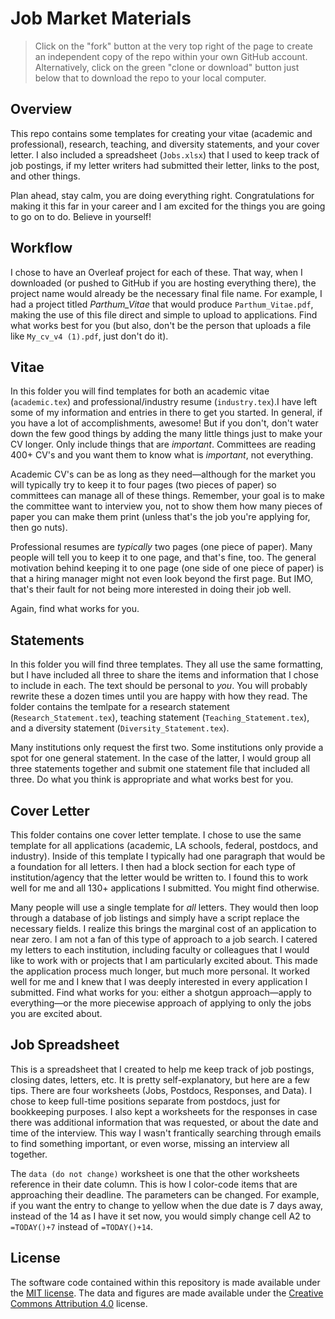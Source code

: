 # Job Market Materials

> Click on the "fork" button at the very top right of the page to create an independent copy of the repo within your own GitHub account. Alternatively, click on the green "clone or download" button just below that to download the repo to your local computer.

## Overview

This repo contains some templates for creating your vitae (academic and professional), research, teaching, and diversity statements, and your cover letter. I also included a spreadsheet (`Jobs.xlsx`) that I used to keep track of job postings, if my letter writers had submitted their letter, links to the post, and other things. 

Plan ahead, stay calm, you are doing everything right. Congratulations for making it this far in your career and I am excited for the things you are going to go on to do. Believe in yourself!

## Workflow

I chose to have an Overleaf project for each of these. That way, when I downloaded (or pushed to GitHub if you are hosting everything there), the project name would already be the necessary final file name. For example, I had a project titled *Parthum_Vitae* that would produce `Parthum_Vitae.pdf`, making the use of this file direct and simple to upload to applications. Find what works best for you (but also, don't be the person that uploads a file like `My_cv_v4 (1).pdf`, just don't do it).

## Vitae

In this folder you will find templates for both an academic vitae (`academic.tex`) and professional/industry resume (`industry.tex`).I have left some of my information and entries in there to get you started. In general, if you have a lot of accomplishments, awesome! But if you don't, don't water down the few good things by adding the many little things just to make your CV longer. Only include things that are *important*. Committees are reading 400+ CV's and you want them to know what is *important*, not everything. 

Academic CV's can be as long as they need—although for the market you will typically try to keep it to four pages (two pieces of paper) so committees can manage all of these things. Remember, your goal is to make the committee want to interview you, not to show them how many pieces of paper you can make them print (unless that's the job you're applying for, then go nuts).

Professional resumes are *typically* two pages (one piece of paper). Many people will tell you to keep it to one page, and that's fine, too. The general motivation behind keeping it to one page (one side of one piece of paper) is that a hiring manager might not even look beyond the first page. But IMO, that's their fault for not being more interested in doing their job well.

Again, find what works for you. 

## Statements

In this folder you will find three templates. They all use the same formatting, but I have included all three to share the items and information that I chose to include in each. The text should be personal to *you*. You will probably rewrite these a dozen times until you are happy with how they read. The folder contains the temlpate for a research statement (`Research_Statement.tex`), teaching statement (`Teaching_Statement.tex`), and a diversity statement (`Diversity_Statement.tex`). 

Many institutions only request the first two. Some institutions only provide a spot for one general statement. In the case of the latter, I would group all three statements together and submit one statement file that included all three. Do what you think is appropriate and what works best for you.

## Cover Letter

This folder contains one cover letter template. I chose to use the same template for all applications (academic, LA schools, federal, postdocs, and industry). Inside of this template I typically had one paragraph that would be a foundation for all letters. I then had a block section for each type of institution/agency that the letter would be written to. I found this to work well for me and all 130+ applications I submitted. You might find otherwise.

Many people will use a single template for *all* letters. They would then loop through a database of job listings and simply have a script replace the necessary fields. I realize this brings the marginal cost of an application to near zero. I am not a fan of this type of approach to a job search. I catered my letters to each institution, including faculty or colleagues that I would like to work with or projects that I am particularly excited about. This made the application process much longer, but much more personal. It worked well for me and I knew that I was deeply interested in every application I submitted. Find what works for you: either a shotgun approach—apply to everything—or the more piecewise approach of applying to only the jobs you are excited about.

## Job Spreadsheet

This is a spreadsheet that I created to help me keep track of job postings, closing dates, letters, etc. It is pretty self-explanatory, but here are a few tips. There are four worksheets (Jobs, Postdocs, Responses, and Data). I chose to keep full-time positions separate from postdocs, just for bookkeeping purposes. I also kept a worksheets for the responses in case there was additional information that was requested, or about the date and time of the interview. This way I wasn't frantically searching through emails to find something important, or even worse, missing an interview all together. 

The `data (do not change)` worksheet is one that the other worksheets reference in their date column. This is how I color-code items that are approaching their deadline. The parameters can be changed. For example, if you want the entry to change to yellow when the due date is 7 days away, instead of the 14 as I have it set now, you would simply change cell A2 to `=TODAY()+7` instead of `=TODAY()+14`.  

## License

The software code contained within this repository is made available under the [MIT license](http://opensource.org/licenses/mit-license.php). The data and figures are made available under the [Creative Commons Attribution 4.0](https://creativecommons.org/licenses/by/4.0/) license.

